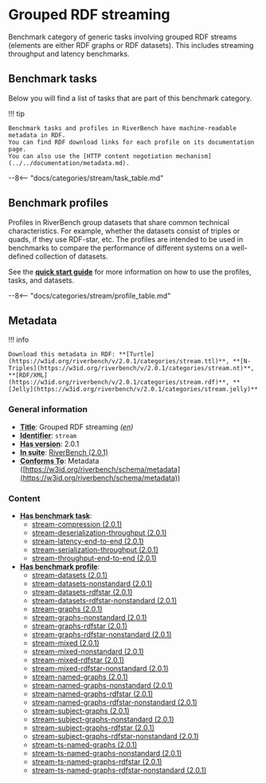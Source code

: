 # Grouped RDF streaming

Benchmark category of generic tasks involving grouped RDF streams (elements are either RDF graphs or RDF datasets). This includes streaming throughput and latency benchmarks.
## Benchmark tasks

Below you will find a list of tasks that are part of this benchmark category.

!!! tip

    Benchmark tasks and profiles in RiverBench have machine-readable metadata in RDF.
    You can find RDF download links for each profile on its documentation page.
    You can also use the [HTTP content negotiation mechanism](../../documentation/metadata.md).

--8<-- "docs/categories/stream/task_table.md"

## Benchmark profiles

Profiles in RiverBench group datasets that share common technical characteristics.
For example, whether the datasets consist of triples or quads, if they use RDF-star, etc.
The profiles are intended to be used in benchmarks to compare the performance of different systems on a well-defined collection of datasets.

See the **[quick start guide](../../documentation/using.md)** for more information on how to use the profiles, tasks, and datasets.

--8<-- "docs/categories/stream/profile_table.md"



## Metadata



!!! info

    Download this metadata in RDF: **[Turtle](https://w3id.org/riverbench/v/2.0.1/categories/stream.ttl)**, **[N-Triples](https://w3id.org/riverbench/v/2.0.1/categories/stream.nt)**, **[RDF/XML](https://w3id.org/riverbench/v/2.0.1/categories/stream.rdf)**, **[Jelly](https://w3id.org/riverbench/v/2.0.1/categories/stream.jelly)**



### General information

- **<abbr title="A name given to the resource.">Title</abbr>**: Grouped RDF streaming _(<abbr title="English">en</abbr>)_
- **<abbr title="An unambiguous reference to the resource within a given context.">Identifier</abbr>**: `stream`
- **<abbr title="Version tag of an artifact">Has version</abbr>**: 2.0.1
- **<abbr title="Indicates the benchmark suite to which a dataset or profile belongs">In suite</abbr>**: [RiverBench (2.0.1)](https://w3id.org/riverbench/v/2.0.1)
- **<abbr title="An established standard to which the described resource conforms.">Conforms To</abbr>**: Metadata ([https://w3id.org/riverbench/schema/metadata](https://w3id.org/riverbench/schema/metadata))

### Content

- **<abbr title="For benchmark categories this property indicates tasks that belong to the category.">Has benchmark task</abbr>**: 
    - [stream-compression (2.0.1)](https://w3id.org/riverbench/v/2.0.1/tasks/stream-compression)
    - [stream-deserialization-throughput (2.0.1)](https://w3id.org/riverbench/v/2.0.1/tasks/stream-deserialization-throughput)
    - [stream-latency-end-to-end (2.0.1)](https://w3id.org/riverbench/v/2.0.1/tasks/stream-latency-end-to-end)
    - [stream-serialization-throughput (2.0.1)](https://w3id.org/riverbench/v/2.0.1/tasks/stream-serialization-throughput)
    - [stream-throughput-end-to-end (2.0.1)](https://w3id.org/riverbench/v/2.0.1/tasks/stream-throughput-end-to-end)
- **<abbr title="For benchmark categories this property indicates profiles that belong to the category.">Has benchmark profile</abbr>**: 
    - [stream-datasets (2.0.1)](https://w3id.org/riverbench/v/2.0.1/profiles/stream-datasets)
    - [stream-datasets-nonstandard (2.0.1)](https://w3id.org/riverbench/v/2.0.1/profiles/stream-datasets-nonstandard)
    - [stream-datasets-rdfstar (2.0.1)](https://w3id.org/riverbench/v/2.0.1/profiles/stream-datasets-rdfstar)
    - [stream-datasets-rdfstar-nonstandard (2.0.1)](https://w3id.org/riverbench/v/2.0.1/profiles/stream-datasets-rdfstar-nonstandard)
    - [stream-graphs (2.0.1)](https://w3id.org/riverbench/v/2.0.1/profiles/stream-graphs)
    - [stream-graphs-nonstandard (2.0.1)](https://w3id.org/riverbench/v/2.0.1/profiles/stream-graphs-nonstandard)
    - [stream-graphs-rdfstar (2.0.1)](https://w3id.org/riverbench/v/2.0.1/profiles/stream-graphs-rdfstar)
    - [stream-graphs-rdfstar-nonstandard (2.0.1)](https://w3id.org/riverbench/v/2.0.1/profiles/stream-graphs-rdfstar-nonstandard)
    - [stream-mixed (2.0.1)](https://w3id.org/riverbench/v/2.0.1/profiles/stream-mixed)
    - [stream-mixed-nonstandard (2.0.1)](https://w3id.org/riverbench/v/2.0.1/profiles/stream-mixed-nonstandard)
    - [stream-mixed-rdfstar (2.0.1)](https://w3id.org/riverbench/v/2.0.1/profiles/stream-mixed-rdfstar)
    - [stream-mixed-rdfstar-nonstandard (2.0.1)](https://w3id.org/riverbench/v/2.0.1/profiles/stream-mixed-rdfstar-nonstandard)
    - [stream-named-graphs (2.0.1)](https://w3id.org/riverbench/v/2.0.1/profiles/stream-named-graphs)
    - [stream-named-graphs-nonstandard (2.0.1)](https://w3id.org/riverbench/v/2.0.1/profiles/stream-named-graphs-nonstandard)
    - [stream-named-graphs-rdfstar (2.0.1)](https://w3id.org/riverbench/v/2.0.1/profiles/stream-named-graphs-rdfstar)
    - [stream-named-graphs-rdfstar-nonstandard (2.0.1)](https://w3id.org/riverbench/v/2.0.1/profiles/stream-named-graphs-rdfstar-nonstandard)
    - [stream-subject-graphs (2.0.1)](https://w3id.org/riverbench/v/2.0.1/profiles/stream-subject-graphs)
    - [stream-subject-graphs-nonstandard (2.0.1)](https://w3id.org/riverbench/v/2.0.1/profiles/stream-subject-graphs-nonstandard)
    - [stream-subject-graphs-rdfstar (2.0.1)](https://w3id.org/riverbench/v/2.0.1/profiles/stream-subject-graphs-rdfstar)
    - [stream-subject-graphs-rdfstar-nonstandard (2.0.1)](https://w3id.org/riverbench/v/2.0.1/profiles/stream-subject-graphs-rdfstar-nonstandard)
    - [stream-ts-named-graphs (2.0.1)](https://w3id.org/riverbench/v/2.0.1/profiles/stream-ts-named-graphs)
    - [stream-ts-named-graphs-nonstandard (2.0.1)](https://w3id.org/riverbench/v/2.0.1/profiles/stream-ts-named-graphs-nonstandard)
    - [stream-ts-named-graphs-rdfstar (2.0.1)](https://w3id.org/riverbench/v/2.0.1/profiles/stream-ts-named-graphs-rdfstar)
    - [stream-ts-named-graphs-rdfstar-nonstandard (2.0.1)](https://w3id.org/riverbench/v/2.0.1/profiles/stream-ts-named-graphs-rdfstar-nonstandard)

